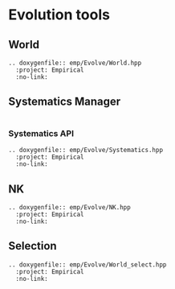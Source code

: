 # Evolution tools

## World

```{eval-rst}
.. doxygenfile:: emp/Evolve/World.hpp
  :project: Empirical
  :no-link:
```

## Systematics Manager

```{include} systematics.md
```

### Systematics API

```{eval-rst}
.. doxygenfile:: emp/Evolve/Systematics.hpp
  :project: Empirical
  :no-link:
```

## NK

```{eval-rst}
.. doxygenfile:: emp/Evolve/NK.hpp
  :project: Empirical
  :no-link:
```

## Selection

```{eval-rst}
.. doxygenfile:: emp/Evolve/World_select.hpp
  :project: Empirical
  :no-link:
```
